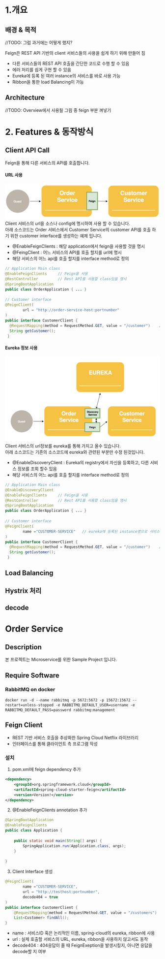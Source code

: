 # 1.개요
## 배경 & 목적
//TODO: 그럼 과거에는 어떻게 했지?  

Feign은 REST API 기반의 client 서비스들의 사용을 쉽게 하기 위해 만들어 짐  
- 다른 서비스들의 REST API 호출을 간단한 코드로 수행 할 수 있음
- 에러 처리를 쉽게 구현 할 수 있음  
- Eureka에 등록 된 여러 instance의 서비스를 바로 사용 가능
- Ribbon을 통한 load Balancing이 가능

## Architecture
//TODO: Overview에서 사용될 그림 중 feign 부분 껴넣기

# 2. Features & 동작방식
## Client API Call
Feign을 통해 다른 서비스의 API를 호출합니다.

#### URL 사용
![](../images/feignNoEureka.png)  
Client 서비스의 url을 소스나 config에 명시하여 사용 할 수 있습니다.  
아래 소스코드는 Order 서비스에서 Customer Service의 customer API를 호출 하기 위한 customer interface를 생성하는 예제 입니다.
- @EnableFeignClients : 해당 application에서 feign을 사용할 것을 명시  
- @FeingClient : 어느 서비스의 API를 호출 할지를 url에 명시  
- 해당 서비스의 어느 api를 호출 할지를 interface method로 정의

```java
// Application Main class
@EnableFeignClients		// Feign을 사용
@RestController			// Rest API를 사용할 class임을 명시
@SpringBootApplication
public class OrderApplication { ... }

// Customer interface
@FeignClient(
        url = "http://order-service-host:portnumber"   
)
public interface CustomerClient {
  @RequestMapping(method = RequestMethod.GET, value = "/customer")    // customer-service의 customer api 호출
  String getCustomer();
 }
```
#### Eureka 정보 사용
![](../images/feignEureka.png)  
Client 서비스의 url정보를 eureka를 통해 가지고 올수 있습니다.  
아래 소스코드는 기존의 소스코드에 eureka와 관련된 부분만 수정 된것입니다.
- @EnableDiscoveryClient : Eureka의 registry에서 자신을 등록하고, 다른 서비스 정보를 조회 할수 있음  
- 해당 서비스의 어느 api를 호출 할지를 interface method로 정의

```java
// Application Main class
@EnableDiscoveryClient
@EnableFeignClients		// Feign을 사용
@RestController			// Rest API를 사용할 class임을 명시
@SpringBootApplication
public class OrderApplication { ... }

// Customer interface
@FeignClient(
        name ="CUSTOMER-SERVICE"   // eureka에 등록된 instance명으로 서비스 조회
)
public interface CustomerClient {
  @RequestMapping(method = RequestMethod.GET, value = "/customer")    // customer-service의 customer api 호출
  String getCustomer();
 }
```
## Load Balancing
## Hystrix 처리
## decode


# Order Service

## Description

본 프로젝트는 Microservice를 위한 Sample Project 입니다.

## Require Software

### RabbitMQ on docker
~~~
docker run -d --name rabbitmq -p 5672:5672 -p 15672:15672 --restart=unless-stopped -e RABBITMQ_DEFAULT_USER=username -e RABBITMQ_DEFAULT_PASS=password rabbitmq:management
~~~

## Feign Client
 - REST 기반 서비스 호출을 추상화한 Spring Cloud Netflix 라이브러리
 - 인터페이스를 통해 클라이언트 측 프로그램 작성

### 설치
1. pom.xml에 feign dependency 추가
```xml
<dependency>
    <groupId>org.springframework.cloud</groupId>
    <artifactId>spring-cloud-starter-feign</artifactId>
    <version>Version!</version>
</dependency>
```

2. @EnableFeignClients annotation 추가

  ```java
  @SpringBootApplication
  @EnableFeignClients
  public class Application {

      public static void main(String[] args) {
          SpringApplication.run(Application.class, args);
      }

  }
  ```

3. Client Interface 생성
```java
@FeignClient(
        name ="CUSTOMER-SERVICE",
        url = "http://testhost:portnumber",
        decode404 = true
)
public interface CustomerClient {
    @RequestMapping(method = RequestMethod.GET, value = "/customers")
    List<Customer> findAll();
}
```

  - name : 서비스ID 혹은 논리적인 이름, spring-cloud의 eureka, ribbon에 사용
  - url : 실제 호출할 서비스의 URL, eureka, ribbon을 사용하지 않고서도 동작
  - decode404 : 404응답이 올 때 FeignExeption을 발생시킬지, 아니면 응답을 decode할 지 여부

